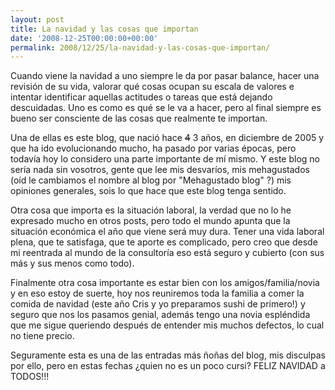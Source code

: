 ```yaml
---
layout: post
title: La navidad y las cosas que importan
date: '2008-12-25T00:00:00+00:00'
permalink: 2008/12/25/la-navidad-y-las-cosas-que-importan/
---
```

Cuando viene la navidad a uno siempre le da por pasar balance, hacer una revisión de su vida, valorar qué cosas ocupan su escala de valores e intentar identificar aquellas actitudes o tareas que está dejando descuidadas. Uno es como es qué se le va a hacer, pero al final siempre es bueno ser consciente de las cosas que realmente te importan.

Una de ellas es este blog, que nació hace <del datetime="2008-12-25T09:27:49+00:00">4</del> 3 años, en diciembre de 2005 y que ha ido evolucionando mucho, ha pasado por varias épocas, pero todavía hoy lo considero una parte importante de mí mismo. Y este blog no sería nada sin vosotros, gente que lee mis desvaríos, mis mehagustados (oíd le cambiamos el nombre al blog por "Mehagustado blog" ?) mis opiniones generales, sois lo que hace que este blog tenga sentido.

Otra cosa que importa es la situación laboral, la verdad que no lo he expresado mucho en otros posts, pero todo el mundo apunta que la situación económica el año que viene será muy dura. Tener una vida laboral plena, que te satisfaga, que te aporte es complicado, pero creo que desde mi reentrada al mundo de la consultoría eso está seguro y cubierto (con sus más y sus menos como todo).

Finalmente otra cosa importante es estar bien con los amigos/familia/novia y en eso estoy de suerte, hoy nos reuniremos toda la familia a comer la comida de navidad (este año Cris y yo preparamos sushi de primero!) y seguro que nos los pasamos genial, además tengo una novia espléndida que me sigue queriendo después de entender mis muchos defectos, lo cual no tiene precio.

Seguramente esta es una de las entradas más ñoñas del blog, mis disculpas por ello, pero en estas fechas ¿quien no es un poco cursi? FELIZ NAVIDAD a TODOS!!!
